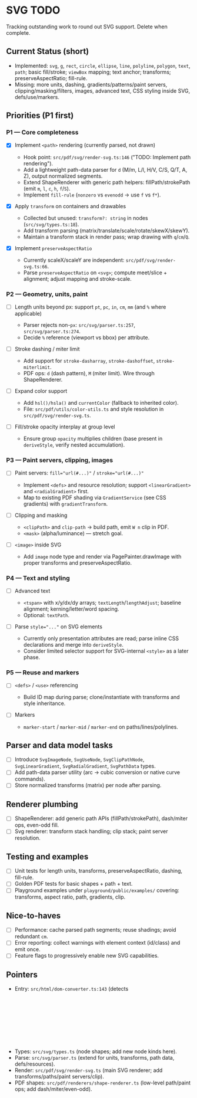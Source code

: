 # SVG TODO

Tracking outstanding work to round out SVG support. Delete when complete.

## Current Status (short)
- Implemented: `svg`, `g`, `rect`, `circle`, `ellipse`, `line`, `polyline`, `polygon`, `text`, `path`; basic fill/stroke; `viewBox` mapping; text anchor; transforms; preserveAspectRatio; fill-rule.
- Missing: more units, dashing, gradients/patterns/paint servers, clipping/masking/filters, images, advanced text, CSS styling inside SVG, defs/use/markers.

## Priorities (P1 first)

### P1 — Core completeness
- [x] Implement `<path>` rendering (currently parsed, not drawn)
  - Hook point: `src/pdf/svg/render-svg.ts:146` ("TODO: Implement path rendering").
  - Add a lightweight path-data parser for `d` (M/m, L/l, H/V, C/S, Q/T, A, Z), output normalized segments.
  - Extend ShapeRenderer with generic path helpers: fillPath/strokePath (emit `m`, `l`, `c`, `h`, `f`/`S`).
  - Implement `fill-rule` (`nonzero` vs `evenodd` → use `f` vs `f*`).

- [x] Apply `transform` on containers and drawables
  - Collected but unused: `transform?: string` in nodes (`src/svg/types.ts:18`).
  - Add transform parsing (matrix/translate/scale/rotate/skewX/skewY).
  - Maintain a transform stack in render pass; wrap drawing with `q`/`cm`/`Q`.

- [x] Implement `preserveAspectRatio`
  - Currently scaleX/scaleY are independent: `src/pdf/svg/render-svg.ts:66`.
  - Parse `preserveAspectRatio` on `<svg>`; compute meet/slice + alignment; adjust mapping and stroke-scale.

### P2 — Geometry, units, paint
- [ ] Length units beyond px: support `pt`, `pc`, `in`, `cm`, `mm` (and `%` where applicable)
  - Parser rejects non-`px`: `src/svg/parser.ts:257`, `src/svg/parser.ts:274`.
  - Decide `%` reference (viewport vs bbox) per attribute.

- [ ] Stroke dashing / miter limit
  - Add support for `stroke-dasharray`, `stroke-dashoffset`, `stroke-miterlimit`.
  - PDF ops: `d` (dash pattern), `M` (miter limit). Wire through ShapeRenderer.

- [ ] Expand color support
  - Add `hsl()/hsla()` and `currentColor` (fallback to inherited color).
  - File: `src/pdf/utils/color-utils.ts` and style resolution in `src/pdf/svg/render-svg.ts`.

- [ ] Fill/stroke opacity interplay at group level
  - Ensure group `opacity` multiplies children (base present in `deriveStyle`, verify nested accumulation).

### P3 — Paint servers, clipping, images
- [ ] Paint servers: `fill="url(#...)"` / `stroke="url(#...)"`
  - Implement `<defs>` and resource resolution; support `<linearGradient>` and `<radialGradient>` first.
  - Map to existing PDF shading via `GradientService` (see CSS gradients) with `gradientTransform`.

- [ ] Clipping and masking
  - `<clipPath>` and `clip-path` → build path, emit `W n` clip in PDF.
  - `<mask>` (alpha/luminance) — stretch goal.

- [ ] `<image>` inside SVG
  - Add `image` node type and render via PagePainter.drawImage with proper transforms and preserveAspectRatio.

### P4 — Text and styling
- [ ] Advanced text
  - `<tspan>` with x/y/dx/dy arrays; `textLength`/`lengthAdjust`; baseline alignment; kerning/letter/word spacing.
  - Optional: `textPath`.

- [ ] Parse `style="..."` on SVG elements
  - Currently only presentation attributes are read; parse inline CSS declarations and merge into `deriveStyle`.
  - Consider limited selector support for SVG-internal `<style>` as a later phase.

### P5 — Reuse and markers
- [ ] `<defs>` / `<use>` referencing
  - Build ID map during parse; clone/instantiate with transforms and style inheritance.

- [ ] Markers
  - `marker-start` / `marker-mid` / `marker-end` on paths/lines/polylines.

## Parser and data model tasks
- [ ] Introduce `SvgImageNode`, `SvgUseNode`, `SvgClipPathNode`, `SvgLinearGradient`, `SvgRadialGradient`, `SvgPathData` types.
- [ ] Add path-data parser utility (arc → cubic conversion or native curve commands).
- [ ] Store normalized transforms (matrix) per node after parsing.

## Renderer plumbing
- [ ] ShapeRenderer: add generic path APIs (fillPath/strokePath), dash/miter ops, even-odd fill.
- [ ] Svg renderer: transform stack handling; clip stack; paint server resolution.

## Testing and examples
- [ ] Unit tests for length units, transforms, preserveAspectRatio, dashing, fill-rule.
- [ ] Golden PDF tests for basic shapes + path + text.
- [ ] Playground examples under `playground/public/examples/` covering: transforms, aspect ratio, path, gradients, clip.

## Nice-to-haves
- [ ] Performance: cache parsed path segments; reuse shadings; avoid redundant `cm`.
- [ ] Error reporting: collect warnings with element context (id/class) and emit once.
- [ ] Feature flags to progressively enable new SVG capabilities.

## Pointers
- Entry: `src/html/dom-converter.ts:143` (detects <svg>, builds customData/root/viewBox).
- Types: `src/svg/types.ts` (node shapes; add new node kinds here).
- Parse: `src/svg/parser.ts` (extend for units, transforms, path data, defs/resources).
- Render: `src/pdf/svg/render-svg.ts` (main SVG renderer; add transforms/paths/paint servers/clip).
- PDF shapes: `src/pdf/renderers/shape-renderer.ts` (low-level path/paint ops; add dash/miter/even-odd).

